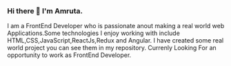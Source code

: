### Hi there 👋 I'm Amruta.

  I am a FrontEnd Developer who is passionate anout making a real world web Applications.Some technologies I enjoy working with include HTML,CSS,JavaScript,ReactJs,Redux and Angular. I have created some real world project you can see them in my repository.
 Currenly Looking For an opportunity to work as FrontEnd Developer.

